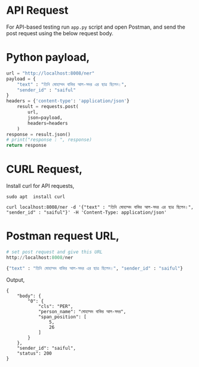 # API Request
For API-based testing run ```app.py``` script and open Postman, and send the post request using the below request body.


# Python payload,

``` py
url = "http://localhost:8008/ner"
payload = {
    "text" : "তিনি মোহাম্মদ বাকির আল-সদর এর ছাত্র ছিলেন।",
    "sender_id" : "saiful"
}
headers = {'content-type': 'application/json'}
    result = requests.post(
        url, 
        json=payload, 
        headers=headers
    )
response = result.json()
# print("response : ", response)
return response

```

# CURL Request,

Install curl for API requests,

```
sudo apt  install curl
```

```
curl localhost:8008/ner -d '{"text" : "তিনি মোহাম্মদ বাকির আল-সদর এর ছাত্র ছিলেন।", "sender_id" : "saiful"}' -H 'Content-Type: application/json'
```


# Postman request URL,
```py
# set post request and give this URL
http://localhost:8008/ner

{"text" : "তিনি মোহাম্মদ বাকির আল-সদর এর ছাত্র ছিলেন।", "sender_id" : "saiful"}

```


Output,

```
{
    "body": {
        "0": {
            "cls": "PER",
            "person_name": "মোহাম্মদ বাকির আল-সদর",
            "span_position": [
                5,
                26
            ]
        }
    },
    "sender_id": "saiful",
    "status": 200
}
```
